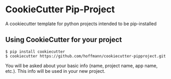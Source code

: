 CookieCutter Pip-Project
========================

A cookiecutter template for python projects intended to be pip-installed

Using CookieCutter for your project
-----------------------------------

    $ pip install cookiecutter
    $ cookiecutter https://github.com/hoffmann/cookiecutter-pipproject.git

You will be asked about your basic info (name, project name, app name, etc.). This info will be used in your new project.

